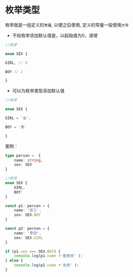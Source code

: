 # 枚举类型
枚举就是一组定义的`常量`, 以便之后使用, 定义的常量一般使用`大写`

* 不给枚举添加默认值是，以起始值为0，递增
```ts
//枚举

enum SEX {

GIRL, // 0

BOY // 1

}
```

* 可以为枚举类型添加默认值
```ts
//枚举

enum SEX {

GIRL = '女',

BOY = '男'

}
```

案例：
```ts
type person =  {
    name: string,
    sex: SEX
}

//枚举
enum SEX {
    GIRL,
    BOY'
}

const p1: person = {
    name: '张三',
    sex: SEX.BOY
} 

const p2: person = {
    name: '李四',
    sex: SEX.GIRL
}

if (p1.sex === SEX.BOY) {
    console.log(p1.name +'是男孩' );
} else {
    console.log(p1.name +'女孩' );
}
```